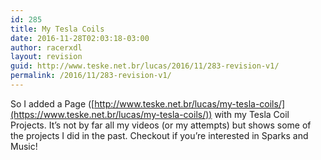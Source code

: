 ```yaml
---
id: 285
title: My Tesla Coils
date: 2016-11-28T02:03:18-03:00
author: racerxdl
layout: revision
guid: http://www.teske.net.br/lucas/2016/11/283-revision-v1/
permalink: /2016/11/283-revision-v1/
---
```

So I added a Page ([http://www.teske.net.br/lucas/my-tesla-coils/](https://www.teske.net.br/lucas/my-tesla-coils/)) with my Tesla Coil Projects. It&#8217;s not by far all my videos (or my attempts) but shows some of the projects I did in the past. Checkout if you&#8217;re interested in Sparks and Music!